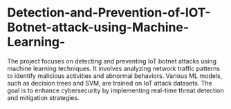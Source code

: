 # Detection-and-Prevention-of-IOT-Botnet-attack-using-Machine-Learning-
The project focuses on detecting and preventing IoT botnet attacks
using machine learning techniques. It involves analyzing network
traffic patterns to identify malicious activities and abnormal behaviors. Various ML models, such as decision trees and SVM, are trained
on IoT attack datasets. The goal is to enhance cybersecurity by implementing real-time threat detection and mitigation strategies.
